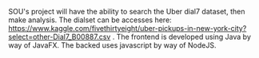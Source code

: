 SOU's project will have the ability to search the Uber dial7 dataset, then make analysis. The dialset can be accesses here: https://www.kaggle.com/fivethirtyeight/uber-pickups-in-new-york-city?select=other-Dial7_B00887.csv . The frontend is developed using Java by way of JavaFX. The backed uses javascript by way of NodeJS. 

